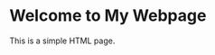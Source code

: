 <!DOCTYPE html>
<html>
<head>
  <title>Simple HTML Page</title>
</head>
<body>
  <h1>Welcome to My Webpage</h1>
  <p>This is a simple HTML page.</p>
</body>
</html>
